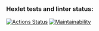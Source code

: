 ### Hexlet tests and linter status:
[![Actions Status](https://github.com/itsdorosh/frontend-project-lvl1/workflows/hexlet-check/badge.svg)](https://github.com/itsdorosh/frontend-project-lvl1/actions)
[![Maintainability](https://api.codeclimate.com/v1/badges/02d2b20fc59782184e13/maintainability)](https://codeclimate.com/github/itsdorosh/frontend-project-lvl1/maintainability)
